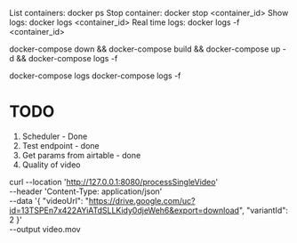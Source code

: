 List containers: docker ps
Stop container: docker stop <container_id>
Show logs: docker logs <container_id>
Real time logs: docker logs -f <container_id>

docker-compose down && docker-compose build && docker-compose up -d && docker-compose logs -f

docker-compose logs
docker-compose logs -f


# TODO
1. Scheduler - Done
2. Test endpoint - done
3. Get params from airtable - done
4. Quality of video


curl --location 'http://127.0.0.1:8080/processSingleVideo' \
--header 'Content-Type: application/json' \
--data '{
    "videoUrl": "https://drive.google.com/uc?id=13TSPEn7x422AYiATdSLLKidy0djeWeh6&export=download",
    "variantId": 2
}' \
--output video.mov
